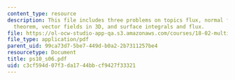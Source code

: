 ```yaml
---
content_type: resource
description: This file includes three problems on topics flux, normal form of Green's
  theorem, vector fields in 3D, and surface integrals and flux.
file: https://ol-ocw-studio-app-qa.s3.amazonaws.com/courses/18-02-multivariable-calculus-spring-2006/c3cf594d07f3da1744bbcf9427f33321_ps10_s06.pdf
file_type: application/pdf
parent_uid: 99ca73d7-5be7-449d-b0a2-2b7311257be4
resourcetype: Document
title: ps10_s06.pdf
uid: c3cf594d-07f3-da17-44bb-cf9427f33321
---
```

